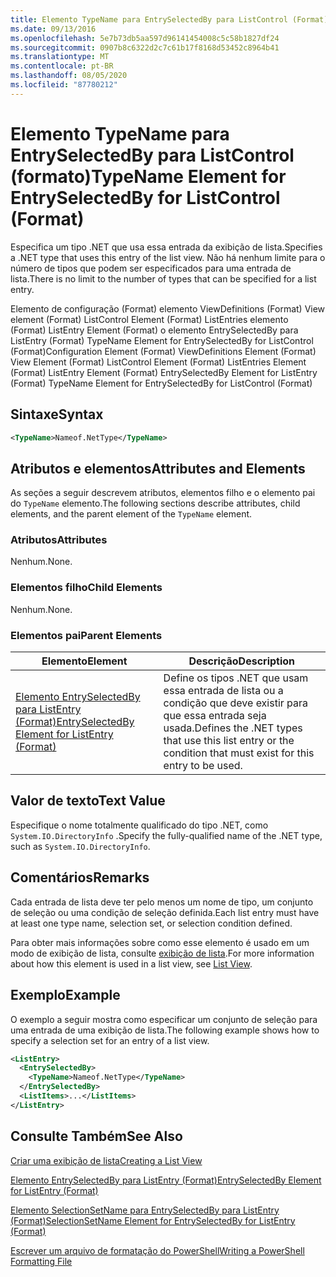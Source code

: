 ```yaml
---
title: Elemento TypeName para EntrySelectedBy para ListControl (Format) | Microsoft Docs
ms.date: 09/13/2016
ms.openlocfilehash: 5e7b73db5aa597d96141454008c5c58b1827df24
ms.sourcegitcommit: 0907b8c6322d2c7c61b17f8168d53452c8964b41
ms.translationtype: MT
ms.contentlocale: pt-BR
ms.lasthandoff: 08/05/2020
ms.locfileid: "87780212"
---
```

# <a name="typename-element-for-entryselectedby-for-listcontrol-format"></a><span data-ttu-id="0b9ed-102">Elemento TypeName para EntrySelectedBy para ListControl (formato)</span><span class="sxs-lookup"><span data-stu-id="0b9ed-102">TypeName Element for EntrySelectedBy for ListControl (Format)</span></span>

<span data-ttu-id="0b9ed-103">Especifica um tipo .NET que usa essa entrada da exibição de lista.</span><span class="sxs-lookup"><span data-stu-id="0b9ed-103">Specifies a .NET type that uses this entry of the list view.</span></span> <span data-ttu-id="0b9ed-104">Não há nenhum limite para o número de tipos que podem ser especificados para uma entrada de lista.</span><span class="sxs-lookup"><span data-stu-id="0b9ed-104">There is no limit to the number of types that can be specified for a list entry.</span></span>

<span data-ttu-id="0b9ed-105">Elemento de configuração (Format) elemento ViewDefinitions (Format) View element (Format) ListControl Element (Format) ListEntries elemento (Format) ListEntry Element (Format) o elemento EntrySelectedBy para ListEntry (Format) TypeName Element for EntrySelectedBy for ListControl (Format)</span><span class="sxs-lookup"><span data-stu-id="0b9ed-105">Configuration Element (Format) ViewDefinitions Element (Format) View Element (Format) ListControl Element (Format) ListEntries Element (Format) ListEntry Element (Format) EntrySelectedBy Element for ListEntry (Format) TypeName Element for EntrySelectedBy for ListControl (Format)</span></span>

## <a name="syntax"></a><span data-ttu-id="0b9ed-106">Sintaxe</span><span class="sxs-lookup"><span data-stu-id="0b9ed-106">Syntax</span></span>

```xml
<TypeName>Nameof.NetType</TypeName>
```

## <a name="attributes-and-elements"></a><span data-ttu-id="0b9ed-107">Atributos e elementos</span><span class="sxs-lookup"><span data-stu-id="0b9ed-107">Attributes and Elements</span></span>

<span data-ttu-id="0b9ed-108">As seções a seguir descrevem atributos, elementos filho e o elemento pai do `TypeName` elemento.</span><span class="sxs-lookup"><span data-stu-id="0b9ed-108">The following sections describe attributes, child elements, and the parent element of the `TypeName` element.</span></span>

### <a name="attributes"></a><span data-ttu-id="0b9ed-109">Atributos</span><span class="sxs-lookup"><span data-stu-id="0b9ed-109">Attributes</span></span>

<span data-ttu-id="0b9ed-110">Nenhum.</span><span class="sxs-lookup"><span data-stu-id="0b9ed-110">None.</span></span>

### <a name="child-elements"></a><span data-ttu-id="0b9ed-111">Elementos filho</span><span class="sxs-lookup"><span data-stu-id="0b9ed-111">Child Elements</span></span>

<span data-ttu-id="0b9ed-112">Nenhum.</span><span class="sxs-lookup"><span data-stu-id="0b9ed-112">None.</span></span>

### <a name="parent-elements"></a><span data-ttu-id="0b9ed-113">Elementos pai</span><span class="sxs-lookup"><span data-stu-id="0b9ed-113">Parent Elements</span></span>

|<span data-ttu-id="0b9ed-114">Elemento</span><span class="sxs-lookup"><span data-stu-id="0b9ed-114">Element</span></span>|<span data-ttu-id="0b9ed-115">Descrição</span><span class="sxs-lookup"><span data-stu-id="0b9ed-115">Description</span></span>|
|-------------|-----------------|
|[<span data-ttu-id="0b9ed-116">Elemento EntrySelectedBy para ListEntry (Format)</span><span class="sxs-lookup"><span data-stu-id="0b9ed-116">EntrySelectedBy Element for ListEntry (Format)</span></span>](./entryselectedby-element-for-listentry-for-listcontrol-format.md)|<span data-ttu-id="0b9ed-117">Define os tipos .NET que usam essa entrada de lista ou a condição que deve existir para que essa entrada seja usada.</span><span class="sxs-lookup"><span data-stu-id="0b9ed-117">Defines the .NET types that use this list entry or the condition that must exist for this entry to be used.</span></span>|

## <a name="text-value"></a><span data-ttu-id="0b9ed-118">Valor de texto</span><span class="sxs-lookup"><span data-stu-id="0b9ed-118">Text Value</span></span>

<span data-ttu-id="0b9ed-119">Especifique o nome totalmente qualificado do tipo .NET, como `System.IO.DirectoryInfo` .</span><span class="sxs-lookup"><span data-stu-id="0b9ed-119">Specify the fully-qualified name of the .NET type, such as `System.IO.DirectoryInfo`.</span></span>

## <a name="remarks"></a><span data-ttu-id="0b9ed-120">Comentários</span><span class="sxs-lookup"><span data-stu-id="0b9ed-120">Remarks</span></span>

<span data-ttu-id="0b9ed-121">Cada entrada de lista deve ter pelo menos um nome de tipo, um conjunto de seleção ou uma condição de seleção definida.</span><span class="sxs-lookup"><span data-stu-id="0b9ed-121">Each list entry must have at least one type name, selection set, or selection condition defined.</span></span>

<span data-ttu-id="0b9ed-122">Para obter mais informações sobre como esse elemento é usado em um modo de exibição de lista, consulte [exibição de lista](./creating-a-list-view.md).</span><span class="sxs-lookup"><span data-stu-id="0b9ed-122">For more information about how this element is used in a list view, see [List View](./creating-a-list-view.md).</span></span>

## <a name="example"></a><span data-ttu-id="0b9ed-123">Exemplo</span><span class="sxs-lookup"><span data-stu-id="0b9ed-123">Example</span></span>

<span data-ttu-id="0b9ed-124">O exemplo a seguir mostra como especificar um conjunto de seleção para uma entrada de uma exibição de lista.</span><span class="sxs-lookup"><span data-stu-id="0b9ed-124">The following example shows how to specify a selection set for an entry of a list view.</span></span>

```xml
<ListEntry>
  <EntrySelectedBy>
    <TypeName>Nameof.NetType</TypeName>
  </EntrySelectedBy>
  <ListItems>...</ListItems>
</ListEntry>
```

## <a name="see-also"></a><span data-ttu-id="0b9ed-125">Consulte Também</span><span class="sxs-lookup"><span data-stu-id="0b9ed-125">See Also</span></span>

[<span data-ttu-id="0b9ed-126">Criar uma exibição de lista</span><span class="sxs-lookup"><span data-stu-id="0b9ed-126">Creating a List View</span></span>](./creating-a-list-view.md)

[<span data-ttu-id="0b9ed-127">Elemento EntrySelectedBy para ListEntry (Format)</span><span class="sxs-lookup"><span data-stu-id="0b9ed-127">EntrySelectedBy Element for ListEntry (Format)</span></span>](./entryselectedby-element-for-listentry-for-listcontrol-format.md)

[<span data-ttu-id="0b9ed-128">Elemento SelectionSetName para EntrySelectedBy para ListEntry (Format)</span><span class="sxs-lookup"><span data-stu-id="0b9ed-128">SelectionSetName Element for EntrySelectedBy for ListEntry (Format)</span></span>](./selectionsetname-element-for-entryselectedby-for-listcontrol-format.md)

[<span data-ttu-id="0b9ed-129">Escrever um arquivo de formatação do PowerShell</span><span class="sxs-lookup"><span data-stu-id="0b9ed-129">Writing a PowerShell Formatting File</span></span>](./writing-a-powershell-formatting-file.md)

